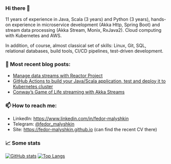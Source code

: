 ### Hi there 👋
11 years of experience in Java, Scala (3 years) and Python (3 years), hands-on experience in microservice development (Akka Http, Spring Boot) and stream data processing (Akka Stream, Monix, RxJava2).
Cloud computing with Kubernetes and AWS. 

In addition, of course, almost classical set of skills: Linux, Git, SQL, relational databases, build tools, CI/CD pipelines, test-driven development. 

### 📝 Most recent blog posts:
* [Manage data streams with Reactor Project](https://fedor-malyshkin.medium.com/manage-data-streams-with-reactor-project-da56922a8c4c)
* [GitHub Actions to build your Java/Scala application, test and deploy it to Kubernetes cluster](https://levelup.gitconnected.com/github-actions-to-build-your-java-scala-application-test-and-deploy-it-to-kubernetes-cluster-484779dfc200)  
* [Conway’s Game of Life streaming with Akka Streams](https://fedor-malyshkin.medium.com/conways-game-of-life-streaming-with-akka-streams-abddb9773d48)

### 📫 How to reach me:
* LinkedIn: https://www.linkedin.com/in/fedor-malyshkin
* Telegram: [@fedor_malyshkin](https://t.me/fedor_malyshkin)
* Site: https://fedor-malyshkin.github.io (can find the recent CV there)

### :chart_with_upwards_trend: Some stats
[![GitHub stats](https://github-readme-stats.vercel.app/api?username=fedor-malyshkin&show_icons=true&count_private=true&hide=contribs)](https://github.com/fedor-malyshkin)
[![Top Langs](https://github-readme-stats.vercel.app/api/top-langs/?username=fedor-malyshkin&hide=javascript,html,CSS&layout=compact&exclude_repo=hflabs_am,magnetosoft_big_archive,magnetosoft_magnet)](https://github.com/fedor-malyshkin)

